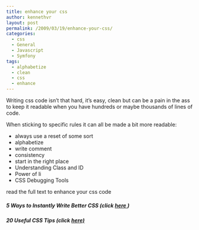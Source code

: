 ```yaml
---
title: enhance your css
author: kennethvr
layout: post
permalink: /2009/03/19/enhance-your-css/
categories:
  - css
  - General
  - Javascript
  - Symfony
tags:
  - alphabetize
  - clean
  - css
  - enhance
---
```

Writing css code isn&#8217;t that hard, it&#8217;s easy, clean but can be a pain in the ass to keep it readable when you have hundreds or maybe thousands of lines of code.

When sticking to specific rules it can all be made a bit more readable:

  * always use a reset of some sort
  * alphabetize
  * write comment
  * consistency
  * start in the right place
  * Understanding Class and ID
  * Power of li
  * CSS Debugging Tools

read the full text to enhance your css code

##### 5 Ways to Instantly Write Better CSS (click <a href="http://net.tutsplus.com/tutorials/html-css-techniques/5-tips-to-writing-better-css/" target="_blank">here </a>)

##### 20 Useful CSS Tips (click <a href="http://www.hongkiat.com/blog/20-useful-css-tips-for-beginners/" target="_blank">here)</a>